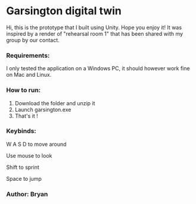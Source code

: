 # Garsington digital twin

Hi, this is the prototype that I built using Unity. Hope you enjoy it!
It was inspired by a render of "rehearsal room 1" that has been shared with my group by our contact.

### Requirements:
I only tested the application on a Windows PC, it should however work fine on Mac and Linux.

### How to run:
1. Download the folder and unzip it
2. Launch garsington.exe
3. That's it !


### Keybinds:

W A S D to move around

Use mouse to look 

Shift to sprint

Space to jump


### Author: Bryan
